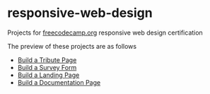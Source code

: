 # responsive-web-design
Projects for [freecodecamp.org](https://www.freecodecamp.org/learn/responsive-web-design/) responsive web design certification

The preview of these projects are as follows
- [Build a Tribute Page](https://codepen.io/dinesh-prabhu/full/xxrZXov)
- [Build a Survey Form](https://codepen.io/dinesh-prabhu/full/yLXoyPa)
- [Build a Landing Page](https://codepen.io/dinesh-prabhu/full/ExXRQpx)
- [Build a Documentation Page](https://codepen.io/dinesh-prabhu/full/WNOaWGm)
